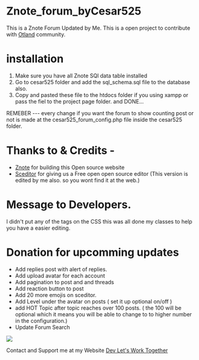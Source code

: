 # Znote_forum_byCesar525
This is a Znote Forum Updated by Me.
This is a open project to contribute with [Otland](https://otland.net/) community.

# installation
1) Make sure you have all Znote SQl data table installed
2) Go to cesar525 folder and add the sql_schema.sql file to the database also.
3) Copy and pasted these file to the htdocs folder if you using xampp or pass the fiel to the project page folder.
and DONE...

REMEBER --- every change if you want the forum to show counting post or not is made at the cesar525_forum_config.php file inside the cesar525 folder.


# Thanks to & Credits -
* [Znote](https://github.com/Znote/ZnoteAAC) for building this Open source website
* [Sceditor](https://www.sceditor.com/) for giving us a Free open open source editor (This version is edited by me also. so you wont find it at the web.)

# Message to Developers.
I didn't put any of the tags on the CSS this was all done my classes to help you have a easier editing. 

# Donation for upcomming updates

* Add replies post with alert of replies.
* Add upload avatar for each account
* Add pagination to post and and threads
* Add reaction button to post
* Add 20 more emojis on sceditor.
* Add Level under the avatar on posts ( set it up optional on/off )
* add HOT Topic after topic reaches over 100 posts. ( the 100 will be 
optional which it means you will be able to change to to higher number in 
the configuration.)
* Update Forum Search

[![](https://www.paypalobjects.com/en_US/i/btn/btn_donateCC_LG.gif)](https://www.paypal.com/donate/?campaign_id=Y9NCUY853V8B4)

Contact and Support me at my Website [Dev Let's Work Together](https://devletswork.com/)
